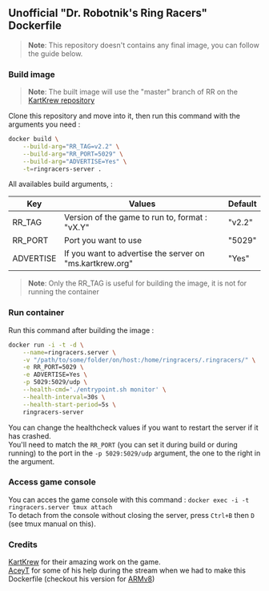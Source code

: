 Unofficial "Dr. Robotnik's Ring Racers" Dockerfile
---

> **Note**: This repository doesn't contains any final image, you can follow the guide below.

### Build image

> **Note**: The built image will use the "master" branch of RR on the [KartKrew repository](https://git.do.srb2.org/KartKrew/RingRacers)

Clone this repository and move into it, then run this command with the arguments you need :
```sh
docker build \
	--build-arg="RR_TAG=v2.2" \
	--build-arg="RR_PORT=5029" \
	--build-arg="ADVERTISE=Yes" \
	-t=ringracers-server .
```

All availables build arguments, :

|  Key      |  Values                                                  |  Default |
|-----------|----------------------------------------------------------|----------|
| RR_TAG    | Version of the game to run to, format : "vX.Y"           | "v2.2"   |
| RR_PORT   | Port you want to use                                     | "5029"   |
| ADVERTISE | If you want to advertise the server on "ms.kartkrew.org" | "Yes"    |

> **Note**: Only the RR_TAG is useful for building the image, it is not for running the container

### Run container
Run this command after building the image :
```sh
docker run -i -t -d \
	--name=ringracers.server \
	-v "/path/to/some/folder/on/host:/home/ringracers/.ringracers/" \
	-e RR_PORT=5029 \
	-e ADVERTISE=Yes \
	-p 5029:5029/udp \
	--health-cmd='./entrypoint.sh monitor' \
	--health-interval=30s \
	--health-start-period=5s \
	ringracers-server
```

You can change the healthcheck values if you want to restart the server if it has crashed.  
You'll need to match the `RR_PORT` (you can set it during build or during running) to the port in the `-p 5029:5029/udp` argument, the one to the right in the argument.  

### Access game console
You can acces the game console with this command : `docker exec -i -t ringracers.server tmux attach`  
To detach from the console without closing the server, press `Ctrl+B` then `D` (see tmux manual on this).

### Credits
[KartKrew](https://www.kartkrew.org) for their amazing work on the game.  
[AceyT](https://github.com/AceyT) for some of his help during the stream when we had to make this Dockerfile (checkout his version for [ARMv8](https://github.com/AceyT/ringracers-dockerfile))  
